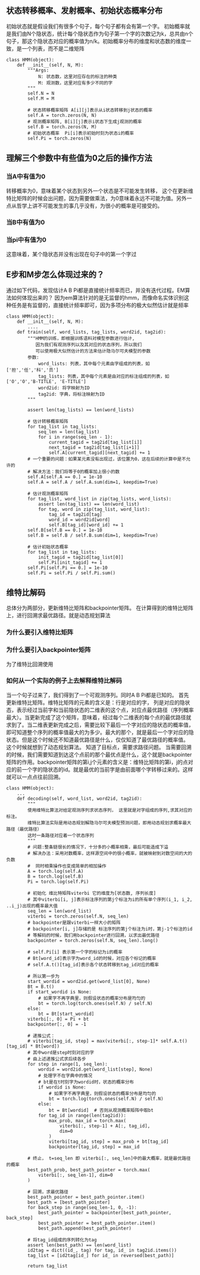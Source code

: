 ## 状态转移概率、发射概率、初始状态概率分布
初始状态就是假设我们有很多个句子，每个句子都有会有第一个字。
初始概率就是我们由N个隐状态，统计每个隐状态作为句子第一个字的次数记为k，总共由n个句子，那这个隐状态对应的概率值为n/k。初始概率分布的维度和状态数的维度一致，是一个列表，而不是二维矩阵

```
class HMM(object):
    def __init__(self, N, M):
        """Args:
            N: 状态数，这里对应存在的标注的种类
            M: 观测数，这里对应有多少不同的字
        """
        self.N = N
        self.M = M

        # 状态转移概率矩阵 A[i][j]表示从i状态转移到j状态的概率
        self.A = torch.zeros(N, N)
        # 观测概率矩阵, B[i][j]表示i状态下生成j观测的概率
        self.B = torch.zeros(N, M)
        # 初始状态概率  Pi[i]表示初始时刻为状态i的概率
        self.Pi = torch.zeros(N)
```
## 理解三个参数中有些值为0之后的操作方法
### 当A中有值为0
转移概率为0，意味着某个状态到另外一个状态是不可能发生转移，
这个在更新维特比矩阵的时候会出问题，因为需要做乘法，为0意味着永远不可能为值。另外一点从哲学上讲不可能发生的事几乎没有，为很小的概率是可接受的。
### 当B中有值为0

### 当pi中有值为0
这意味着，某个隐状态并没有出现在句子中的第一个字过

## E步和M步怎么体现过来的？
通过如下代码，发现估计A B Pi都是直接统计频率而已，并没有迭代过程。EM算法如何体现出来的？
因为em算法针对的是无监督的hmm，而像命名实体识别这种任务是有监督的，直接统计频率即可，因为多项分布的极大似然估计就是频率

```
class HMM(object):
    def __init__(self, N, M):
        ....
    def train(self, word_lists, tag_lists, word2id, tag2id):
        """HMM的训练，即根据训练语料对模型参数进行估计,
           因为我们有观测序列以及其对应的状态序列，所以我们
           可以使用极大似然估计的方法来估计隐马尔可夫模型的参数
        参数:
            word_lists: 列表，其中每个元素由字组成的列表，如 ['担','任','科','员']
            tag_lists: 列表，其中每个元素是由对应的标注组成的列表，如 ['O','O','B-TITLE', 'E-TITLE']
            word2id: 将字映射为ID
            tag2id: 字典，将标注映射为ID
        """

        assert len(tag_lists) == len(word_lists)

        # 估计转移概率矩阵
        for tag_list in tag_lists:
            seq_len = len(tag_list)
            for i in range(seq_len - 1):
                current_tagid = tag2id[tag_list[i]]
                next_tagid = tag2id[tag_list[i+1]]
                self.A[current_tagid][next_tagid] += 1
        # 一个重要的问题：如果某元素没有出现过，该位置为0，这在后续的计算中是不允许的
        # 解决方法：我们将等于0的概率加上很小的数
        self.A[self.A == 0.] = 1e-10
        self.A = self.A / self.A.sum(dim=1, keepdim=True)

        # 估计观测概率矩阵
        for tag_list, word_list in zip(tag_lists, word_lists):
            assert len(tag_list) == len(word_list)
            for tag, word in zip(tag_list, word_list):
                tag_id = tag2id[tag]
                word_id = word2id[word]
                self.B[tag_id][word_id] += 1
        self.B[self.B == 0.] = 1e-10
        self.B = self.B / self.B.sum(dim=1, keepdim=True)

        # 估计初始状态概率
        for tag_list in tag_lists:
            init_tagid = tag2id[tag_list[0]]
            self.Pi[init_tagid] += 1
        self.Pi[self.Pi == 0.] = 1e-10
        self.Pi = self.Pi / self.Pi.sum()
```

## 维特比解码
总体分为两部分，更新维特比矩阵和backpointer矩阵。
在计算得到的维特比矩阵上，进行回溯求最优路径。就是动态规划算法
### 为什么要引入维特比矩阵

### 为什么要引入backpointer矩阵
为了维特比回溯使用
### 如何从一个实际的例子上去解释维特比解码
当一个句子过来了，我们得到了一个可观测序列。同时A B Pi都是已知的。
首先更新维特比矩阵。维特比矩阵的元素的含义是：行是对应的字，
列是对应的隐状态，表示经过当前字和当前隐状态的二维表的这个点，对应点最优路径（序列概率最大）。当更新完成了这个矩阵，意味着，经过每个二维表的每个点的最优路径就求到了。当二维表更新完成之后，需要比较下最后一个字对应的隐状态的概率值，即可知道整个序列的概率值最大的为多少。最大的那个，就是最后一个字对应的隐状态。但是这个时候还不知道最优路径是什么，仅仅知道了最优路径的概率值。
这个时候就想到了动态规划算法。
知道了目标点，需要求路径问题。
当需要回溯的时候，我们需要知道到达这个点前的那个最优点是什么，这个就是backpointer矩阵的作用。backpointer矩阵的第i,j个元素的含义是：维特比矩阵的第i，j的点对应的前一个字的隐状态的id。就是最优的当前字是由前面哪个字转移过来的。这样就可以一点点往前回溯。
```
class HMM(object):
    ...
    def decoding(self, word_list, word2id, tag2id):
        """
        使用维特比算法对给定观测序列求状态序列， 这里就是对字组成的序列,求其对应的标注。
        维特比算法实际是用动态规划解隐马尔可夫模型预测问题，即用动态规划求概率最大路径（最优路径）
        这时一条路径对应着一个状态序列
        """
        # 问题:整条链很长的情况下，十分多的小概率相乘，最后可能造成下溢
        # 解决办法：采用对数概率，这样源空间中的很小概率，就被映射到对数空间的大的负数
        #  同时相乘操作也变成简单的相加操作
        A = torch.log(self.A)
        B = torch.log(self.B)
        Pi = torch.log(self.Pi)

        # 初始化 维比特矩阵viterbi 它的维度为[状态数, 序列长度]
        # 其中viterbi[i, j]表示标注序列的第j个标注为i的所有单个序列(i_1, i_2, ..i_j)出现的概率最大值
        seq_len = len(word_list)
        viterbi = torch.zeros(self.N, seq_len)
        # backpointer是跟viterbi一样大小的矩阵
        # backpointer[i, j]存储的是 标注序列的第j个标注为i时，第j-1个标注的id
        # 等解码的时候，我们用backpointer进行回溯，以求出最优路径
        backpointer = torch.zeros(self.N, seq_len).long()

        # self.Pi[i] 表示第一个字的标记为i的概率
        # Bt[word_id]表示字为word_id的时候，对应各个标记的概率
        # self.A.t()[tag_id]表示各个状态转移到tag_id对应的概率

        # 所以第一步为
        start_wordid = word2id.get(word_list[0], None)
        Bt = B.t()
        if start_wordid is None:
            # 如果字不再字典里，则假设状态的概率分布是均匀的
            bt = torch.log(torch.ones(self.N) / self.N)
        else:
            bt = Bt[start_wordid]
        viterbi[:, 0] = Pi + bt
        backpointer[:, 0] = -1

        # 递推公式：
        # viterbi[tag_id, step] = max(viterbi[:, step-1]* self.A.t()[tag_id] * Bt[word])
        # 其中word是step时刻对应的字
        # 由上述递推公式求后续各步
        for step in range(1, seq_len):
            wordid = word2id.get(word_list[step], None)
            # 处理字不在字典中的情况
            # bt是在t时刻字为wordid时，状态的概率分布
            if wordid is None:
                # 如果字不再字典里，则假设状态的概率分布是均匀的
                bt = torch.log(torch.ones(self.N) / self.N)
            else:
                bt = Bt[wordid]  # 否则从观测概率矩阵中取bt
            for tag_id in range(len(tag2id)):
                max_prob, max_id = torch.max(
                    viterbi[:, step-1] + A[:, tag_id],
                    dim=0
                )
                viterbi[tag_id, step] = max_prob + bt[tag_id]
                backpointer[tag_id, step] = max_id

        # 终止， t=seq_len 即 viterbi[:, seq_len]中的最大概率，就是最优路径的概率
        best_path_prob, best_path_pointer = torch.max(
            viterbi[:, seq_len-1], dim=0
        )

        # 回溯，求最优路径
        best_path_pointer = best_path_pointer.item()
        best_path = [best_path_pointer]
        for back_step in range(seq_len-1, 0, -1):
            best_path_pointer = backpointer[best_path_pointer, back_step]
            best_path_pointer = best_path_pointer.item()
            best_path.append(best_path_pointer)

        # 将tag_id组成的序列转化为tag
        assert len(best_path) == len(word_list)
        id2tag = dict((id_, tag) for tag, id_ in tag2id.items())
        tag_list = [id2tag[id_] for id_ in reversed(best_path)]

        return tag_list
```
